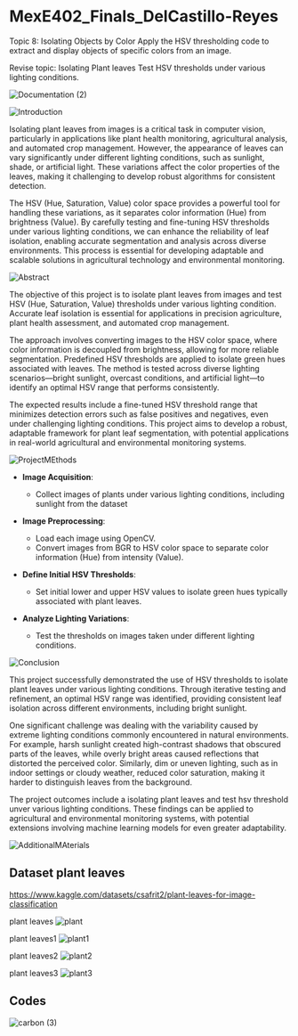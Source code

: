 # MexE402_Finals_DelCastillo-Reyes

Topic 8: Isolating Objects by Color
 Apply the HSV thresholding code to extract and display objects of specific colors from an image.

Revise topic: Isolating Plant leaves 
Test HSV thresholds under various lighting conditions.

![Documentation (2)](https://github.com/user-attachments/assets/18c422bd-d8cb-4436-a60b-0001ff7d4e9a)

![Introduction](https://github.com/user-attachments/assets/affe4841-7b2c-4393-bd4b-bf8e6c336e83)

Isolating plant leaves from images is a critical task in computer vision, particularly in applications like plant health monitoring, agricultural analysis, and automated crop management. However, the appearance of leaves can vary significantly under different lighting conditions, such as sunlight, shade, or artificial light. These variations affect the color properties of the leaves, making it challenging to develop robust algorithms for consistent detection.  

The HSV (Hue, Saturation, Value) color space provides a powerful tool for handling these variations, as it separates color information (Hue) from brightness (Value). By carefully testing and fine-tuning HSV thresholds under various lighting conditions, we can enhance the reliability of leaf isolation, enabling accurate segmentation and analysis across diverse environments. This process is essential for developing adaptable and scalable solutions in agricultural technology and environmental monitoring.  


![Abstract](https://github.com/user-attachments/assets/92b00675-f944-4405-933b-0b7adca11212)

The objective of this project is to isolate plant leaves from images and test HSV (Hue, Saturation, Value) thresholds under various lighting condition. Accurate leaf isolation is essential for applications in precision agriculture, plant health assessment, and automated crop management.

The approach involves converting images to the HSV color space, where color information is decoupled from brightness, allowing for more reliable segmentation. Predefined HSV thresholds are applied to isolate green hues associated with leaves. The method is tested across diverse lighting scenarios—bright sunlight, overcast conditions, and artificial light—to identify an optimal HSV range that performs consistently.

The expected results include a fine-tuned HSV threshold range that minimizes detection errors such as false positives and negatives, even under challenging lighting conditions. This project aims to develop a robust, adaptable framework for plant leaf segmentation, with potential applications in real-world agricultural and environmental monitoring systems.

![ProjectMEthods](https://github.com/user-attachments/assets/683476a6-d26e-4ae3-8255-d0667d26c621)

- **Image Acquisition**:  
  - Collect images of plants under various lighting conditions, including sunlight from the dataset
    
- **Image Preprocessing**:  
  - Load each image using OpenCV.  
  - Convert images from BGR to HSV color space to separate color information (Hue) from intensity (Value).  

- **Define Initial HSV Thresholds**:  
  - Set initial lower and upper HSV values to isolate green hues typically associated with plant leaves.  

- **Analyze Lighting Variations**:  
  - Test the thresholds on images taken under different lighting conditions.


![Conclusion](https://github.com/user-attachments/assets/bf0fab92-82f6-4245-82d8-9f4447538ab3)  

This project successfully demonstrated the use of HSV thresholds to isolate plant leaves under various lighting conditions. Through iterative testing and refinement, an optimal HSV range was identified, providing consistent leaf isolation across different environments, including bright sunlight.  

One significant challenge was dealing with the variability caused by extreme lighting conditions commonly encountered in natural environments. For example, harsh sunlight created high-contrast shadows that obscured parts of the leaves, while overly bright areas caused reflections that distorted the perceived color. Similarly, dim or uneven lighting, such as in indoor settings or cloudy weather, reduced color saturation, making it harder to distinguish leaves from the background.

The project outcomes include a isolating plant leaves and test hsv threshold unver various lighting conditions. These findings can be applied to agricultural and environmental monitoring systems, with potential extensions involving machine learning models for even greater adaptability.

![AdditionalMAterials](https://github.com/user-attachments/assets/76159a34-594e-43f1-a84c-e14cc2625c36)

## Dataset plant leaves

https://www.kaggle.com/datasets/csafrit2/plant-leaves-for-image-classification

plant leaves
![plant](https://github.com/user-attachments/assets/15a9522a-4af5-413c-b78c-e286541351ab)

plant leaves1
![plant1](https://github.com/user-attachments/assets/6b7a8530-42c4-44f9-8ebc-c7c76f8c38fb)

plant leaves2
![plant2](https://github.com/user-attachments/assets/aacb7f2b-11d1-4818-a8c5-d6ce88d1e383)

plant leaves3
![plant3](https://github.com/user-attachments/assets/0a18df51-b56c-480b-ad56-ff15d18a92b6)

## Codes
![carbon (3)](https://github.com/user-attachments/assets/0df84f23-d4e7-4141-b788-5428e33c9072)






